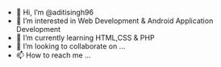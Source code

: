- 👋 Hi, I’m @aditisingh96
- 👀 I’m interested in Web Development & Android Application Development
- 🌱 I’m currently learning HTML,CSS & PHP
- 💞️ I’m looking to collaborate on ...
- 📫 How to reach me ...

<!---
aditisingh96/aditisingh96 is a ✨ special ✨ repository because its `README.md` (this file) appears on your GitHub profile.
You can click the Preview link to take a look at your changes.
--->
